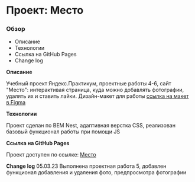 # Проект: Место

### Обзор
* Описание
* Технологии
* Ссылка на GitHub Pages
* Change log

**Описание**

Учебный проект Яндекс.Практикум, проектные работы 4-6, сайт "Место": интерактивая страница, куда можно добавлять фотографии, удалять их и ставить лайки.
Дизайн-макет для работы [ссылка на макет в Figma](https://www.figma.com/file/2cn9N9jSkmxD84oJik7xL7/JavaScript.-Sprint-4?node-id=0%3A1)

**Технологии**

Проект сделан по BEM Nest, адаптивная верстка CSS, реализован базовый функционал работы при помощи JS

**Ссылка на GitHub Pages**

Проект доступен по ссылке:
[Место](bta1991.github.io/mesto/)

**Change log**
05.03.23 Выполнена проектная работа 5, добавлен функционал добавления и удаления фото, предпросмотра фотографии
